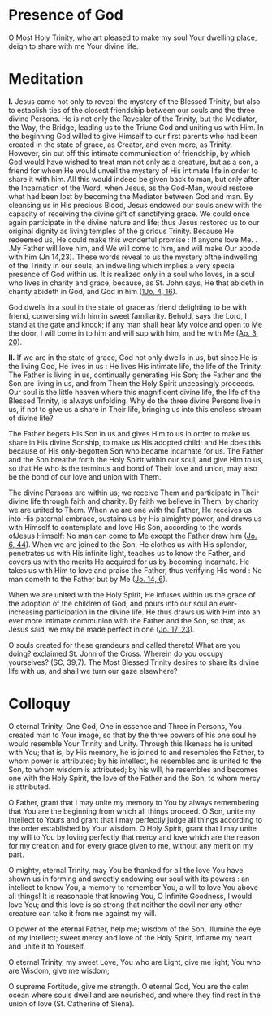 # Presence of God

O Most Holy Trinity, who art pleased to make my soul Your dwelling place, deign to share with me Your divine life.

# Meditation

**I.** Jesus came not only to reveal the mystery of the Blessed Trinity, but also to establish ties of the closest friendship between our souls and the three divine Persons. He is not only the Revealer of the Trinity, but the Mediator, the Way, the Bridge, leading us to the Triune God and uniting us with Him. In the beginning God willed to give Himself to our first parents who had been created in the state of grace, as Creator, and even more, as Trinity. However, sin cut off this intimate communication of friendship, by which God would have wished to treat man not only as a creature, but as a son, a friend for whom He would unveil the mystery of His intimate life in order to share it with him. All this would indeed be given back to man, but only after the Incarnation of the Word, when Jesus, as the God-Man, would restore what had been lost by becoming the Mediator between God and man. By cleansing us in His precious Blood, Jesus endowed our souls anew with the capacity of receiving the divine gift of sanctifying grace. We could once again participate in the divine nature and life; thus Jesus restored us to our original dignity as living temples of the glorious Trinity. Because He redeemed us, He could make this wonderful promise : If anyone love Me. . .My Father will love him, and We will come to him, and will make Our abode with him (Jn 14,23). These words reveal to us the mystery ofthe indwelling of the Trinity in our souls, an indwelling which implies a very special presence of God within us. It is realized only in a soul who loves, in a soul who lives in charity and grace, because, as St. John says, He that abideth in charity abideth in God, and God in him ([1Jo. 4, 16](https://vulgata.online/bible/1Jo.4?ed=DR2&vfn=DR2.1Jo.4.16:vs)).

God dwells in a soul in the state of grace as friend delighting to be with friend, conversing with him in sweet familiarity. Behold, says the Lord, I stand at the gate and knock; if any man shall hear My voice and open to Me the door, I will come in to him and will sup with him, and he with Me ([Ap. 3, 20](https://vulgata.online/bible/Ap.3?ed=DR2&vfn=DR2.Ap.3.20:vs)).

**II.** If we are in the state of grace, God not only dwells in us, but since He is the living God, He lives in us : He lives His intimate life, the life of the Trinity. The Father is living in us, continually generating His Son; the Father and the Son are living in us, and from Them the Holy Spirit unceasingly proceeds. Our soul is the little heaven where this magnificent divine life, the life of the Blessed Trinity, is always unfolding. Why do the three divine Persons live in us, if not to give us a share in Their life, bringing us into this endless stream of divine life?

The Father begets His Son in us and gives Him to us in order to make us share in His divine Sonship, to make us His adopted child; and He does this because of His only-begotten Son who became incarnate for us. The Father and the Son breathe forth the Holy Spirit within our soul, and give Him to us, so that He who is the terminus and bond of Their love and union, may also be the bond of our love and union with Them.

The divine Persons are within us; we receive Them and participate in Their divine life through faith and charity. By faith we believe in Them, by charity we are united to Them. When we are one with the Father, He receives us into His paternal embrace, sustains us by His almighty power, and draws us with Himself to contemplate and love His Son, according to the words ofJesus Himself: No man can come to Me except the Father draw him ([Jo. 6, 44](https://vulgata.online/bible/Jo.6?ed=DR2&vfn=DR2.Jo.6.44:vs)). When we are joined to the Son, He clothes us with His splendor, penetrates us with His infinite light, teaches us to know the Father, and covers us with the merits He acquired for us by becoming Incarnate. He takes us with Him to love and praise the Father, thus verifying His word : No man cometh to the Father but by Me ([Jo. 14, 6](https://vulgata.online/bible/Jo.14?ed=DR2&vfn=DR2.Jo.14.6:vs)).

When we are united with the Holy Spirit, He infuses within us the grace of the adoption of the children of God, and pours into our soul an ever-increasing participation in the divine life. He thus draws us with Him into an ever more intimate communion with the Father and the Son, so that, as Jesus said, we may be made perfect in one ([Jo. 17, 23](https://vulgata.online/bible/Jo.17?ed=DR2&vfn=DR2.Jo.17.23:vs)).

O souls created for these grandeurs and called thereto! What are you doing? exclaimed St. John of the Cross. Wherein do you occupy yourselves? (SC, 39,7). The Most Blessed Trinity desires to share Its divine life with us, and shall we turn our gaze elsewhere?

# Colloquy

O eternal Trinity, One God, One in essence and Three in Persons, You created man to Your image, so that by the three powers of his one soul he would resemble Your Trinity and Unity. Through this likeness he is united with You; that is, by His memory, he is joined to and resembles the Father, to whom power is attributed; by his intellect, he resembles and is united to the Son, to whom wisdom is attributed; by his will, he resembles and becomes one with the Holy Spirit, the love of the Father and the Son, to whom mercy is attributed.

O Father, grant that I may unite my memory to You by always remembering that You are the beginning from which all things proceed. O Son, unite my intellect to Yours and grant that I may perfectly judge all things according to the order established by Your wisdom. O Holy Spirit, grant that I may unite my will to You by loving perfectly that mercy and love which are the reason for my creation and for every grace given to me, without any merit on my part.

O mighty, eternal Trinity, may You be thanked for all the love You have shown us in forming and sweetly endowing our soul with its powers : an intellect to know You, a memory to remember You, a will to love You above all things! It is reasonable that knowing You, O Infinite Goodness, I would love You; and this love is so strong that neither the devil nor any other creature can take it from me against my will.

O power of the eternal Father, help me; wisdom of the Son, illumine the eye of my intellect; sweet mercy and love of the Holy Spirit, inflame my heart and unite it to Yourself.

O eternal Trinity, my sweet Love, You who are Light, give me light; You who are Wisdom, give me wisdom;

O supreme Fortitude, give me strength. O eternal God, You are the calm ocean where souls dwell and are nourished, and where they find rest in the union of love (St. Catherine of Siena).
